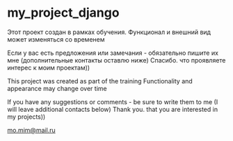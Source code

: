# my_project_django

Этот проект создан в рамках обучения. 
Функционал и внешний вид может изменяться со временем

Если у вас есть предложения или замечания - обязательно пишите их мне (дополнительные контакты оставлю ниже)
Спасибо. что проявляете интерес к моим проектам))



This project was created as part of the training
Functionality and appearance may change over time

If you have any suggestions or comments - be sure to write them to me (I will leave additional contacts below)
Thank you. that you are interested in my projects))


mo.mim@mail.ru
